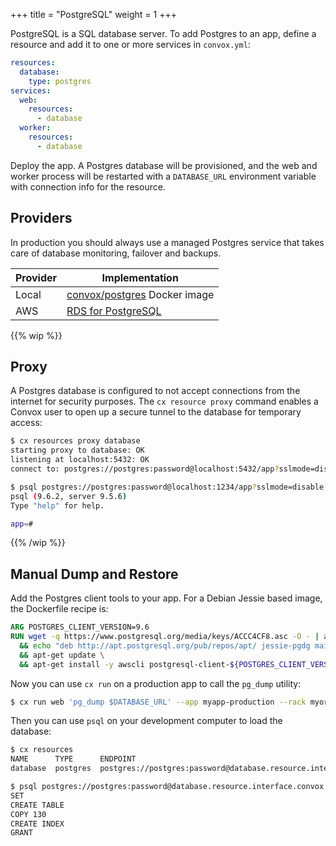 +++
title = "PostgreSQL"
weight = 1
+++

PostgreSQL is a SQL database server. To add Postgres to an app, define a resource and add it to one or more services in `convox.yml`:

```yaml
resources:
  database:
    type: postgres
services:
  web:
    resources:
      - database
  worker:
    resources:
      - database
```

Deploy the app. A Postgres database will be provisioned, and the web and worker process will be restarted with a `DATABASE_URL` environment variable with connection info for the resource.

## Providers

In production you should always use a managed Postgres service that takes care of database monitoring, failover and backups.

| Provider |  Implementation                                                     |
|----------|---------------------------------------------------------------------|
| Local    | [convox/postgres](https://github.com/convox/postgres) Docker image  |
| AWS      | [RDS for PostgreSQL](https://aws.amazon.com/rds/postgresql/)        |


{{% wip %}}
## Proxy

A Postgres database is configured to not accept connections from the internet for security purposes. The `cx resource proxy` command enables a Convox user to open up a secure tunnel to the database for temporary access:


```sh
$ cx resources proxy database
starting proxy to database: OK
listening at localhost:5432: OK
connect to: postgres://postgres:password@localhost:5432/app?sslmode=disable

$ psql postgres://postgres:password@localhost:1234/app?sslmode=disable
psql (9.6.2, server 9.5.6)
Type "help" for help.

app=# 
```
{{% /wip %}}

## Manual Dump and Restore

Add the Postgres client tools to your app. For a Debian Jessie based image, the Dockerfile recipe is:

```Dockerfile
ARG POSTGRES_CLIENT_VERSION=9.6
RUN wget -q https://www.postgresql.org/media/keys/ACCC4CF8.asc -O - | apt-key add - \
  && echo "deb http://apt.postgresql.org/pub/repos/apt/ jessie-pgdg main" >> /etc/apt/sources.list.d/pgdg.list \
  && apt-get update \
  && apt-get install -y awscli postgresql-client-${POSTGRES_CLIENT_VERSION}
```

Now you can use `cx run` on a production app to call the `pg_dump` utility:

```bash
$ cx run web 'pg_dump $DATABASE_URL' --app myapp-production --rack myorg/production > production.dump
```

Then you can use `psql` on your development computer to load the database:

```sh
$ cx resources
NAME      TYPE      ENDPOINT
database  postgres  postgres://postgres:password@database.resource.interface.convox:5432/app?sslmode=disable

$ psql postgres://postgres:password@database.resource.interface.convox:5432/app?sslmode=disable < production.dump
SET
CREATE TABLE
COPY 130
CREATE INDEX
GRANT
```